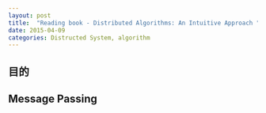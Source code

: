 ```yaml
---
layout: post
title:  "Reading book - Distributed Algorithms: An Intuitive Approach "
date: 2015-04-09 
categories: Distructed System, algorithm
---
```


## 目的

## Message Passing

